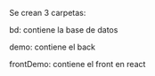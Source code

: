 Se crean 3 carpetas:

bd: contiene la base de datos

demo: contiene el back

frontDemo: contiene el front en react
